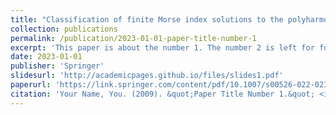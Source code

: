```yaml
---
title: "Classification of finite Morse index solutions to the polyharmonic Hénon equation"
collection: publications
permalink: /publication/2023-01-01-paper-title-number-1
excerpt: 'This paper is about the number 1. The number 2 is left for future work.'
date: 2023-01-01
publisher: 'Springer'
slidesurl: 'http://academicpages.github.io/files/slides1.pdf'
paperurl: 'https://link.springer.com/content/pdf/10.1007/s00526-022-02361-x.pdf'
citation: 'Your Name, You. (2009). &quot;Paper Title Number 1.&quot; <i>Journal 1</i>. 1(1).'
---
```



